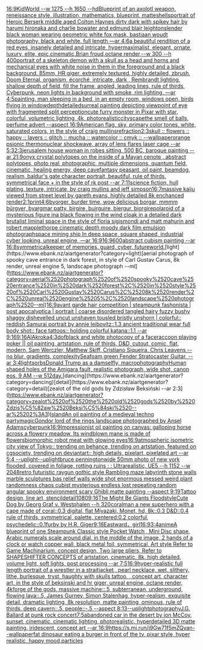 [16:9](https://www.ebank.nz/aiartgenerator?category=16%3A9)[KidWorld --w 1275 --h 1650 --hd](https://www.ebank.nz/aiartgenerator?category=KidWorld%2520--w%25201275%2520--h%25201650%2520--hd)[Blueprint of an axolotl weapon, reneissance style, illustration, mathematics, blueprint, matte](https://www.ebank.nz/aiartgenerator?category=Blueprint%2520of%2520an%2520axolotl%2520weapon%2C%2520reneissance%2520style%2C%2520illustration%2C%2520mathematics%2C%2520blueprint%2C%2520matte)[shells](https://www.ebank.nz/aiartgenerator?category=shells)[portrait of Heroic Berserk middle aged Colton Haynes dirty dark with spikey hair by harumi hironaka and charlie bowater and edmund blair leighton](https://www.ebank.nz/aiartgenerator?category=portrait%2520of%2520Heroic%2520Berserk%2520middle%2520aged%2520Colton%2520Haynes%2520dirty%2520dark%2520with%2520spikey%2520hair%2520by%2520harumi%2520hironaka%2520and%2520charlie%2520bowater%2520and%2520edmund%2520blair%2520leighton)[slender black woman wearing geometric white fox mask, bastiaan woudt photography, black and white, full length —ar 4:6](https://www.ebank.nz/aiartgenerator?category=slender%2520black%2520woman%2520wearing%2520geometric%2520white%2520fox%2520mask%2C%2520bastiaan%2520woudt%2520photography%2C%2520black%2520and%2520white%2C%2520full%2520length%2520%E2%80%94ar%25204%3A6)[a beautiful rendition of a red eyes, insanely detailed and intricate, hypermaximalist, elegant, ornate, luxury, elite, epic,cinematic,Brian froud,octane render,--w 300 --h 400](https://www.ebank.nz/aiartgenerator?category=a%2520beautiful%2520rendition%2520of%2520a%2520red%2520eyes%2C%2520insanely%2520detailed%2520and%2520intricate%2C%2520hypermaximalist%2C%2520elegant%2C%2520ornate%2C%2520luxury%2C%2520elite%2C%2520epic%2Ccinematic%2CBrian%2520froud%2Coctane%2520render%2C--w%2520300%2520--h%2520400)[portrait of a skeleton demon with a skull as a head and horns and mechanical eyes with white noise in them in the foreground and a black background. 85mm, HR giger, extremely textured, highly detailed, zbrush, Doom Eternal, organism, écorché, intricate, dark , Rembrandt lighting, shallow depth of field, fill the frame, angled, leading lines, rule of thirds, Cyberpunk, neon lights in background with smoke, rim lighting, —ar 4:5](https://www.ebank.nz/aiartgenerator?category=portrait%2520of%2520a%2520skeleton%2520demon%2520with%2520a%2520skull%2520as%2520a%2520head%2520and%2520horns%2520and%2520mechanical%2520eyes%2520with%2520white%2520noise%2520in%2520them%2520in%2520the%2520foreground%2520and%2520a%2520black%2520background.%252085mm%2C%2520HR%2520giger%2C%2520extremely%2520textured%2C%2520highly%2520detailed%2C%2520zbrush%2C%2520Doom%2520Eternal%2C%2520organism%2C%2520%C3%A9corch%C3%A9%2C%2520intricate%2C%2520dark%2520%2C%2520Rembrandt%2520lighting%2C%2520shallow%2520depth%2520of%2520field%2C%2520fill%2520the%2520frame%2C%2520angled%2C%2520leading%2520lines%2C%2520rule%2520of%2520thirds%2C%2520Cyberpunk%2C%2520neon%2520lights%2520in%2520background%2520with%2520smoke%2C%2520rim%2520lighting%2C%2520%E2%80%94ar%25204%3A5)[painting, man sleeping in a bed, in an empty room, windows open, birds flying in window](https://www.ebank.nz/aiartgenerator?category=painting%2C%2520man%2520sleeping%2520in%2520a%2520bed%2C%2520in%2520an%2520empty%2520room%2C%2520windows%2520open%2C%2520birds%2520flying%2520in%2520window)[depth](https://www.ebank.nz/aiartgenerator?category=depth)[detailed](https://www.ebank.nz/aiartgenerator?category=detailed)[surreal painting depicting viewpoint of eye with fragmented split perception](https://www.ebank.nz/aiartgenerator?category=surreal%2520painting%2520depicting%2520viewpoint%2520of%2520eye%2520with%2520fragmented%2520split%2520perception)[cute furry monster in Pixar with star, colorful, volumetric lighting, 4k, photorealistic](https://www.ebank.nz/aiartgenerator?category=cute%2520furry%2520monster%2520in%2520Pixar%2520with%2520star%2C%2520colorful%2C%2520volumetric%2520lighting%2C%25204k%2C%2520photorealistic)[cityscape](https://www.ebank.nz/aiartgenerator?category=cityscape)[the smell of balls, perfume advert --aspect 16:9](https://www.ebank.nz/aiartgenerator?category=the%2520smell%2520of%2520balls%2C%2520perfume%2520advert%2520--aspect%252016%3A9)[American flag, sky, primary color tones, white, saturated colors, in the style of craig mullins](https://www.ebank.nz/aiartgenerator?category=American%2520flag%2C%2520sky%2C%2520primary%2520color%2520tones%2C%2520white%2C%2520saturated%2520colors%2C%2520in%2520the%2520style%2520of%2520craig%2520mullins)[refraction](https://www.ebank.nz/aiartgenerator?category=refraction)[2:3](https://www.ebank.nz/aiartgenerator?category=2%3A3)[skull :: flowers :: happy :: layers :: glitch :: mucha :: watercolor :: cmyk :: --wallpaper](https://www.ebank.nz/aiartgenerator?category=skull%2520%3A%3A%2520flowers%2520%3A%3A%2520happy%2520%3A%3A%2520layers%2520%3A%3A%2520glitch%2520%3A%3A%2520mucha%2520%3A%3A%2520watercolor%2520%3A%3A%2520cmyk%2520%3A%3A%2520--wallpaper)[orange psionic thermonuclear shockwave, array of lens flares laser cage --ar 5:3](https://www.ebank.nz/aiartgenerator?category=orange%2520psionic%2520thermonuclear%2520shockwave%2C%2520array%2520of%2520lens%2520flares%2520laser%2520cage%2520--ar%25205%3A3)[2:3](https://www.ebank.nz/aiartgenerator?category=2%3A3)[jerusalem house woman in robes sitting, 500 BC, baroque painting --ar 21:9](https://www.ebank.nz/aiartgenerator?category=jerusalem%2520house%2520woman%2520in%2520robes%2520sitting%2C%2520500%2520BC%2C%2520baroque%2520painting%2520--ar%252021%3A9)[onyx crystal polytopes on the inside of a Mayan cenote , abstract polytopes, photo real, photographic, multiple dimensions, quantum field, cinematic, healing energy, deep cave](https://www.ebank.nz/aiartgenerator?category=onyx%2520crystal%2520polytopes%2520on%2520the%2520inside%2520of%2520a%2520Mayan%2520cenote%2520%2C%2520abstract%2520polytopes%2C%2520photo%2520real%2C%2520photographic%2C%2520multiple%2520dimensions%2C%2520quantum%2520field%2C%2520cinematic%2C%2520healing%2520energy%2C%2520deep%2520cave)[fantasy peasant,  oil paint, beamdog,  realism, baldur's gate character portrait, beautiful,  rule of thirds, symmetrical face + in the style of rk post --ar 7:11](https://www.ebank.nz/aiartgenerator?category=fantasy%2520peasant%2C%2520%2520oil%2520paint%2C%2520beamdog%2C%2520%2520realism%2C%2520baldur%27s%2520gate%2520character%2520portrait%2C%2520beautiful%2C%2520%2520rule%2520of%2520thirds%2C%2520symmetrical%2520face%2520%2B%2520in%2520the%2520style%2520of%2520rk%2520post%2520--ar%25207%3A11)[science fiction, hull plating, texture, intricate, by craig mullins and jeff simpson](https://www.ebank.nz/aiartgenerator?category=science%2520fiction%2C%2520hull%2520plating%2C%2520texture%2C%2520intricate%2C%2520by%2520craig%2520mullins%2520and%2520jeff%2520simpson)[16:7](https://www.ebank.nz/aiartgenerator?category=16%3A7)[massive kaiju viewed from street level by gareth evans, highly detailed 8k enchanced render](https://www.ebank.nz/aiartgenerator?category=massive%2520kaiju%2520viewed%2520from%2520street%2520level%2520by%2520gareth%2520evans%2C%2520highly%2520detailed%25208k%2520enchanced%2520render)[2:1](https://www.ebank.nz/aiartgenerator?category=2%3A1)[print](https://www.ebank.nz/aiartgenerator?category=print)[4:6](https://www.ebank.nz/aiartgenerator?category=4%3A6)[byorger, burder time, wow delicious borgar, mmmm bürgyer, byargmar patty, birgire, buirguire, biergur, biorgire](https://www.ebank.nz/aiartgenerator?category=byorger%2C%2520burder%2520time%2C%2520wow%2520delicious%2520borgar%2C%2520mmmm%2520b%C3%BCrgyer%2C%2520byargmar%2520patty%2C%2520birgire%2C%2520buirguire%2C%2520biergur%2C%2520biorgire)[polaroid of a mysterious figure ina black flowing in the wind cloak in a detailed dark brutalist liminal space in the style of floria sigismondi and matt mahurin and robert mapplethorpe cinematic depth moody dark film emulsion photograph](https://www.ebank.nz/aiartgenerator?category=polaroid%2520of%2520a%2520mysterious%2520figure%2520ina%2520black%2520flowing%2520in%2520the%2520wind%2520cloak%2520in%2520a%2520detailed%2520dark%2520brutalist%2520liminal%2520space%2520in%2520the%2520style%2520of%2520floria%2520sigismondi%2520and%2520matt%2520mahurin%2520and%2520robert%2520mapplethorpe%2520cinematic%2520depth%2520moody%2520dark%2520film%2520emulsion%2520photograph)[space mining ship In deep space, square shaped, industrial cyber looking, unreal engine, —ar 16:9](https://www.ebank.nz/aiartgenerator?category=space%2520mining%2520ship%2520In%2520deep%2520space%2C%2520square%2520shaped%2C%2520industrial%2520cyber%2520looking%2C%2520unreal%2520engine%2C%2520%E2%80%94ar%252016%3A9)[16:9](https://www.ebank.nz/aiartgenerator?category=16%3A9)[600](https://www.ebank.nz/aiartgenerator?category=600)[abstract cubism painting --ar 16:8](https://www.ebank.nz/aiartgenerator?category=abstract%2520cubism%2520painting%2520--ar%252016%3A8)[symmetrical](https://www.ebank.nz/aiartgenerator?category=symmetrical)[keeper of memories, guard, cyber, future](https://www.ebank.nz/aiartgenerator?category=keeper%2520of%2520memories%2C%2520guard%2C%2520cyber%2C%2520future)[world.](https://www.ebank.nz/aiartgenerator?category=world.)[light](https://www.ebank.nz/aiartgenerator?category=light)[aerial photograph of spooky cave entrance in dark forest, in style of Carl Gustav Carus, 8k render, unreal engine 5, landscape photograph --ml](https://www.ebank.nz/aiartgenerator?category=aerial%2520photograph%2520of%2520spooky%2520cave%2520entrance%2520in%2520dark%2520forest%2C%2520in%2520style%2520of%2520Carl%2520Gustav%2520Carus%2C%25208k%2520render%2C%2520unreal%2520engine%25205%2C%2520landscape%2520photograph%2520--ml)[16:9](https://www.ebank.nz/aiartgenerator?category=16%3A9)[avant garde hair competition | steampunk fashonista | post apocalyptica | portrait | coarse disordered tangled hairy fuzzy bushy shaggy dishevelled uncut unshaven tousled bristly unshorn | colorful:: reddish Samurai portrait by annie leibovitz::1.3 ancient traditional wear full body shot:: face tattoos:: holding colorful katana::1.1  --ar 9:16](https://www.ebank.nz/aiartgenerator?category=avant%2520garde%2520hair%2520competition%2520%7C%2520steampunk%2520fashonista%2520%7C%2520post%2520apocalyptica%2520%7C%2520portrait%2520%7C%2520coarse%2520disordered%2520tangled%2520hairy%2520fuzzy%2520bushy%2520shaggy%2520dishevelled%2520uncut%2520unshaven%2520tousled%2520bristly%2520unshorn%2520%7C%2520colorful%3A%3A%2520reddish%2520Samurai%2520portrait%2520by%2520annie%2520leibovitz%3A%3A1.3%2520ancient%2520traditional%2520wear%2520full%2520body%2520shot%3A%3A%2520face%2520tattoos%3A%3A%2520holding%2520colorful%2520katana%3A%3A1.1%2520%2520--ar%25209%3A16)[9:16](https://www.ebank.nz/aiartgenerator?category=9%3A16)[AlAkroka](https://www.ebank.nz/aiartgenerator?category=AlAkroka)[4:3](https://www.ebank.nz/aiartgenerator?category=4%3A3)[dof](https://www.ebank.nz/aiartgenerator?category=dof)[black and white photocopy of a face](https://www.ebank.nz/aiartgenerator?category=black%2520and%2520white%2520photocopy%2520of%2520a%2520face)[raccoon playing poker || oil painting, artstation, rule of thirds, D&D, cutout, comic, flat, modern,  Sam Werczler, Matthew Skiff, Cristiano Siqueira, Chris Leavens --no blur, gradients, complexity](https://www.ebank.nz/aiartgenerator?category=raccoon%2520playing%2520poker%2520%7C%7C%2520oil%2520painting%2C%2520artstation%2C%2520rule%2520of%2520thirds%2C%2520D%26D%2C%2520cutout%2C%2520comic%2C%2520flat%2C%2520modern%2C%2520%2520Sam%2520Werczler%2C%2520Matthew%2520Skiff%2C%2520Cristiano%2520Siqueira%2C%2520Chris%2520Leavens%2520--no%2520blur%2C%2520gradients%2C%2520complexity)[Seafoam green Fender Stratocaster Guitar, --ar 3:4](https://www.ebank.nz/aiartgenerator?category=Seafoam%2520green%2520Fender%2520Stratocaster%2520Guitar%2C%2520--ar%25203%3A4)[lights](https://www.ebank.nz/aiartgenerator?category=lights)[orbs](https://www.ebank.nz/aiartgenerator?category=orbs)[Donald Trump as a damselfly, macrophotography](https://www.ebank.nz/aiartgenerator?category=Donald%2520Trump%2520as%2520a%2520damselfly%2C%2520macrophotography)[Human shaped holes of the Amigara fault, realistic photograph, wide shot, canon eos, 9 AM --w 512](https://www.ebank.nz/aiartgenerator?category=Human%2520shaped%2520holes%2520of%2520the%2520Amigara%2520fault%2C%2520realistic%2520photograph%2C%2520wide%2520shot%2C%2520canon%2520eos%2C%25209%2520AM%2520--w%2520512)[day.](https://www.ebank.nz/aiartgenerator?category=day.)[dancing](https://www.ebank.nz/aiartgenerator?category=dancing)[detail](https://www.ebank.nz/aiartgenerator?category=detail)[zealot of the old gods by Zdzisław Beksiński --ar 2:3](https://www.ebank.nz/aiartgenerator?category=zealot%2520of%2520the%2520old%2520gods%2520by%2520Zdzis%C5%82aw%2520Beksi%C5%84ski%2520--ar%25202%3A3)[Island](https://www.ebank.nz/aiartgenerator?category=Island)[An oil painting of a medieval techno party](https://www.ebank.nz/aiartgenerator?category=An%2520oil%2520painting%2520of%2520a%2520medieval%2520techno%2520party)[magic](https://www.ebank.nz/aiartgenerator?category=magic)[Gondor lord of the rings landscape photographed by Ansel Adams](https://www.ebank.nz/aiartgenerator?category=Gondor%2520lord%2520of%2520the%2520rings%2520landscape%2520photographed%2520by%2520Ansel%2520Adams)[cyberpunk](https://www.ebank.nz/aiartgenerator?category=cyberpunk)[16:9](https://www.ebank.nz/aiartgenerator?category=16%3A9)[Impressionist oil painting on canvas: galloping horse across a flowery meadow. Its windblown mane is made of flowers](https://www.ebank.nz/aiartgenerator?category=Impressionist%2520oil%2520painting%2520on%2520canvas%3A%2520galloping%2520horse%2520across%2520a%2520flowery%2520meadow.%2520Its%2520windblown%2520mane%2520is%2520made%2520of%2520flowers)[biomorphic robot meat with glowing eyes](https://www.ebank.nz/aiartgenerator?category=biomorphic%2520robot%2520meat%2520with%2520glowing%2520eyes)[16:9](https://www.ebank.nz/aiartgenerator?category=16%3A9)[atmospheric isometric city view of Tokyo:: trending on behance, trending on artstation, featured on cgsociety, trending on deviantart:: high details, pixelart, pixelated art --ar 5:4 --uplight](https://www.ebank.nz/aiartgenerator?category=atmospheric%2520isometric%2520city%2520view%2520of%2520Tokyo%3A%3A%2520trending%2520on%2520behance%2C%2520trending%2520on%2520artstation%2C%2520featured%2520on%2520cgsociety%2C%2520trending%2520on%2520deviantart%3A%3A%2520high%2520details%2C%2520pixelart%2C%2520pixelated%2520art%2520--ar%25205%3A4%2520--uplight)[--uplight](https://www.ebank.nz/aiartgenerator?category=--uplight)[bruce pennington](https://www.ebank.nz/aiartgenerator?category=bruce%2520pennington)[wide 50mm photo of new york flooded, covered in foliage, rotting ruins : : Ultrarealistic, UE5 --h 1152 --w 2048](https://www.ebank.nz/aiartgenerator?category=wide%252050mm%2520photo%2520of%2520new%2520york%2520flooded%2C%2520covered%2520in%2520foliage%2C%2520rotting%2520ruins%2520%3A%2520%3A%2520Ultrarealistic%2C%2520UE5%2520--h%25201152%2520--w%25202048)[retro futuristic raygun gothic style Rambling maze labyrinth stone walls marble sculptures bas relief walls wide shot enormous messed weird plant randomness chaos  cubist mysterious endless lost repeating random angular spooky environment scary Ghibli matte painting --aspect 9:19](https://www.ebank.nz/aiartgenerator?category=retro%2520futuristic%2520raygun%2520gothic%2520style%2520Rambling%2520maze%2520labyrinth%2520stone%2520walls%2520marble%2520sculptures%2520bas%2520relief%2520walls%2520wide%2520shot%2520enormous%2520messed%2520weird%2520plant%2520randomness%2520chaos%2520%2520cubist%2520mysterious%2520endless%2520lost%2520repeating%2520random%2520angular%2520spooky%2520environment%2520scary%2520Ghibli%2520matte%2520painting%2520--aspect%25209%3A19)[Tattoo design, line art, stencil](https://www.ebank.nz/aiartgenerator?category=Tattoo%2520design%2C%2520line%2520art%2C%2520stencil)[detail](https://www.ebank.nz/aiartgenerator?category=detail)[1080](https://www.ebank.nz/aiartgenerator?category=1080)[9:16](https://www.ebank.nz/aiartgenerator?category=9%3A16)[The Might Be Giants Flood](https://www.ebank.nz/aiartgenerator?category=The%2520Might%2520Be%2520Giants%2520Flood)[style](https://www.ebank.nz/aiartgenerator?category=style)[Cute Dog by Georg Graf v. Westphalen --h 320](https://www.ebank.nz/aiartgenerator?category=Cute%2520Dog%2520by%2520Georg%2520Graf%2520v.%2520Westphalen%2520--h%2520320)[coralman a new superhero with a cape made of coral::0.3 digital, flat Miyazaki, Monet, hd, 8k::0.3 D&D::0.4 rule of thirds, symmetrical, palette, centered:0.2 colorful, psychedelic::0.1](https://www.ebank.nz/aiartgenerator?category=coralman%2520a%2520new%2520superhero%2520with%2520a%2520cape%2520made%2520of%2520coral%3A%3A0.3%2520digital%2C%2520flat%2520Miyazaki%2C%2520Monet%2C%2520hd%2C%25208k%3A%3A0.3%2520D%26D%3A%3A0.4%2520rule%2520of%2520thirds%2C%2520symmetrical%2C%2520palette%2C%2520centered%3A0.2%2520colorful%2C%2520psychedelic%3A%3A0.1)[furby by H.R. Giger](https://www.ebank.nz/aiartgenerator?category=furby%2520by%2520H.R.%2520Giger)[9:16](https://www.ebank.nz/aiartgenerator?category=9%3A16)[Eastward，girl](https://www.ebank.nz/aiartgenerator?category=Eastward%EF%BC%8Cgirl)[16:9](https://www.ebank.nz/aiartgenerator?category=16%3A9)[3:4](https://www.ebank.nz/aiartgenerator?category=3%3A4)[anime](https://www.ebank.nz/aiartgenerator?category=anime)[A blueprint of one Steampunk Classic style Pocket Watch , Mini Disc shape, Arabic numerals scale around dial,  in the middle of the image, 2 hands of a clock or watch copper wall, black metal foil, symmetrical,  Art style Refer to Game Machinarium.  concept design, Two large pliers, Refer to SHAPESHIFTER CONCEPTS  of artstation, cinematic,  8k, high detailed,  volume light,  soft lights,  post processing    --ar 7:5](https://www.ebank.nz/aiartgenerator?category=A%2520blueprint%2520of%2520one%2520Steampunk%2520Classic%2520style%2520Pocket%2520Watch%2520%2C%2520Mini%2520Disc%2520shape%2C%2520Arabic%2520numerals%2520scale%2520around%2520dial%2C%2520%2520in%2520the%2520middle%2520of%2520the%2520image%2C%25202%2520hands%2520of%2520a%2520clock%2520or%2520watch%2520copper%2520wall%2C%2520black%2520metal%2520foil%2C%2520symmetrical%2C%2520%2520Art%2520style%2520Refer%2520to%2520Game%2520Machinarium.%2520%2520concept%2520design%2C%2520Two%2520large%2520pliers%2C%2520Refer%2520to%2520SHAPESHIFTER%2520CONCEPTS%2520%2520of%2520artstation%2C%2520cinematic%2C%2520%25208k%2C%2520high%2520detailed%2C%2520%2520volume%2520light%2C%2520%2520soft%2520lights%2C%2520%2520post%2520processing%2520%2520%2520%2520--ar%25207%3A5)[16:9](https://www.ebank.nz/aiartgenerator?category=16%3A9)[hyper-realistic full length portrait of a wrestler in a straitjacket ,  pearl necklace, wet, slithery, lithe, burlesque, tryst, haughty with skulls tattoo,  , concept art, character art, in the style of beksinski and hr giger, unreal engine, octane render, 4k](https://www.ebank.nz/aiartgenerator?category=hyper-realistic%2520full%2520length%2520portrait%2520of%2520a%2520wrestler%2520in%2520a%2520straitjacket%2520%2C%2520%2520pearl%2520necklace%2C%2520wet%2C%2520slithery%2C%2520lithe%2C%2520burlesque%2C%2520tryst%2C%2520haughty%2520with%2520skulls%2520tattoo%2C%2520%2520%2C%2520concept%2520art%2C%2520character%2520art%2C%2520in%2520the%2520style%2520of%2520beksinski%2520and%2520hr%2520giger%2C%2520unreal%2520engine%2C%2520octane%2520render%2C%25204k)[forge of the gods, massive machine::.5, subterranean, underground, flowing lava::.5, James Gurney, Simon Stalenhag, hyper-realism, exquisite detail, dramatic lighting, 8k resolution, matte painting, ominous, rule of thirds, deep cavern::.5, people::-.5 --aspect 8:13](https://www.ebank.nz/aiartgenerator?category=forge%2520of%2520the%2520gods%2C%2520massive%2520machine%3A%3A.5%2C%2520subterranean%2C%2520underground%2C%2520flowing%2520lava%3A%3A.5%2C%2520James%2520Gurney%2C%2520Simon%2520Stalenhag%2C%2520hyper-realism%2C%2520exquisite%2520detail%2C%2520dramatic%2520lighting%2C%25208k%2520resolution%2C%2520matte%2520painting%2C%2520ominous%2C%2520rule%2520of%2520thirds%2C%2520deep%2520cavern%3A%3A.5%2C%2520people%3A%3A-.5%2520--aspect%25208%3A13)[--uplight](https://www.ebank.nz/aiartgenerator?category=--uplight)[photography](https://www.ebank.nz/aiartgenerator?category=photography)[J.G. Ballard at punk rock concert](https://www.ebank.nz/aiartgenerator?category=J.G.%2520Ballard%2520at%2520punk%2520rock%2520concert)[7:5](https://www.ebank.nz/aiartgenerator?category=7%3A5)[abandoned car in the desert by jon McCoy, sunset, cinematic, cinematic lighting, photorealistic, hyperdetailed 3D matte painting, iridescent, concept art --ar 16:9](https://www.ebank.nz/aiartgenerator?category=abandoned%2520car%2520in%2520the%2520desert%2520by%2520jon%2520McCoy%2C%2520sunset%2C%2520cinematic%2C%2520cinematic%2520lighting%2C%2520photorealistic%2C%2520hyperdetailed%25203D%2520matte%2520painting%2C%2520iridescent%2C%2520concept%2520art%2520--ar%252016%3A9)[<https://s.mj.run/j9Gw71f5mZQ>](https://www.ebank.nz/aiartgenerator?category=%3Chttps%3A//s.mj.run/j9Gw71f5mZQ%3E)[van](https://www.ebank.nz/aiartgenerator?category=van)[--wallpaper](https://www.ebank.nz/aiartgenerator?category=--wallpaper)[fat dinosaur eating a burger in front of the tv, pixar style, hyper realistic, happy mood,](https://www.ebank.nz/aiartgenerator?category=fat%2520dinosaur%2520eating%2520a%2520burger%2520in%2520front%2520of%2520the%2520tv%2C%2520pixar%2520style%2C%2520hyper%2520realistic%2C%2520happy%2520mood%2C)[particles](https://www.ebank.nz/aiartgenerator?category=particles)